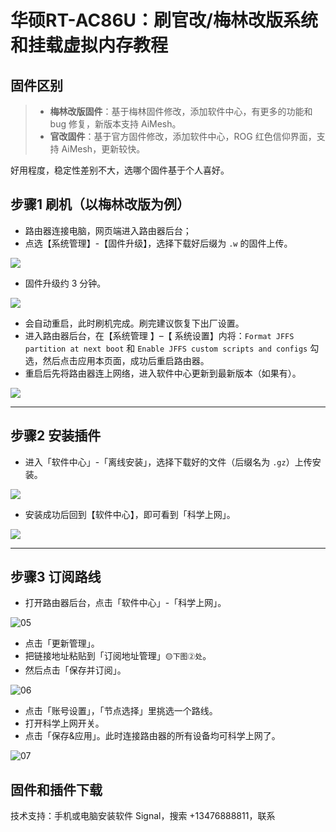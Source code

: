 # 华硕RT-AC86U：刷官改/梅林改版系统和挂载虚拟内存教程

## 固件区别

>- **梅林改版固件**：基于梅林固件修改，添加软件中心，有更多的功能和 bug 修复，新版本支持 AiMesh。
>- **官改固件**：基于官方固件修改，添加软件中心，ROG 红色信仰界面，支持 AiMesh，更新较快。

好用程度，稳定性差别不大，选哪个固件基于个人喜好。

## 步骤1 刷机（以梅林改版为例）

* 路由器连接电脑，网页端进入路由器后台；
* 点选【系统管理】-【固件升级】，选择下载好后缀为 `.w` 的固件上传。

![](pic/00.png)

* 固件升级约 3 分钟。

![](pic/01.png)

- 会自动重启，此时刷机完成。刷完建议恢复下出厂设置。
- 进入路由器后台，在【系统管理 】–【 系统设置】内将：`Format JFFS partition at next boot` 和 `Enable JFFS custom scripts and configs` 勾选，然后点击应用本页面，成功后重启路由器。
- 重启后先将路由器连上网络，进入软件中心更新到最新版本（如果有）。

![](pic/02.png)

---

## 步骤2 安装插件

* 进入「软件中心」-「离线安装」，选择下载好的文件（后缀名为 `.gz`）上传安装。

![](pic/03.png)

* 安装成功后回到【软件中心】，即可看到「科学上网」。

![](pic/04.png)

---
## 步骤3 订阅路线
* 打开路由器后台，点击「软件中心」-「科学上网」。

![05](pic/05.png)

* 点击「更新管理」。
* 把链接地址粘贴到「订阅地址管理」`🟡下图②处`。
* 然后点击「保存并订阅」。

![06](pic/06.png)

* 点击「账号设置」，「节点选择」里挑选一个路线。
* 打开科学上网开关。
* 点击「保存&应用」。此时连接路由器的所有设备均可科学上网了。

![07](pic/07.png)

## 固件和插件下载

技术支持：手机或电脑安装软件 Signal，搜索 +13476888811，联系
